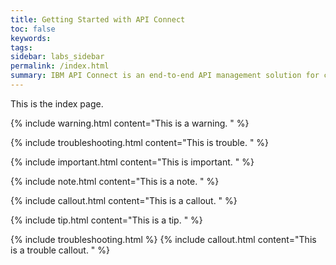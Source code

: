 ```yaml
---
title: Getting Started with API Connect
toc: false
keywords:
tags:
sidebar: labs_sidebar
permalink: /index.html
summary: IBM API Connect is an end-to-end API management solution for creating, running, managing, and securing APIs.
---
```

This is the index page.

{% include warning.html content="This is a warning.
" %}

{% include troubleshooting.html content="This is trouble.
" %}

{% include important.html content="This is important.
" %}

{% include note.html content="This is a note.
" %}

{% include callout.html content="This is a callout.
" %}

{% include tip.html content="This is a tip.
" %}

{% include troubleshooting.html
%}
{% include callout.html content="This is a trouble callout.
" %}